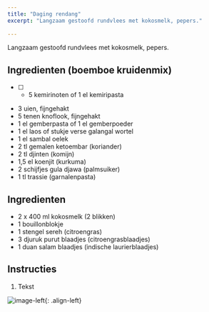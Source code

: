 ```yaml
---
title: "Daging rendang"
excerpt: "Langzaam gestoofd rundvlees met kokosmelk, pepers."
  
---
```

Langzaam gestoofd rundvlees met kokosmelk, pepers. 
## Ingredienten (boemboe kruidenmix) 
- [ ] * 5 kemirinoten of 1 el kemiripasta
* 3 uien, fijngehakt
* 5 tenen knoflook, fijngehakt
* 1 el gemberpasta of 1 el gemberpoeder
* 1 el laos of stukje verse galangal wortel
* 1 el sambal oelek
* 2 tl gemalen ketoembar (koriander)
* 2 tl djinten (komijn)
* 1,5 el koenjit (kurkuma)
* 2 schijfjes gula djawa (palmsuiker)
* 1 tl trassie (garnalenpasta)

## Ingredienten

* 2 x 400 ml kokosmelk (2 blikken)
* 1 bouillonblokje
* 1 stengel sereh (citroengras)
* 3 djuruk purut blaadjes (citroengrasblaadjes)
* 1 duan salam blaadjes (indische laurierblaadjes)

## Instructies

1. Tekst

![image-left](../../assets/images/daging-rendang.jpg){: .align-left}